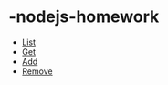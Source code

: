 # -nodejs-homework

<ul>
    <li><a href="https://ibb.co/hBnp31X">List</a></li>
    <li><a href="https://ibb.co/rtY3ZZy">Get</a></li>
    <li><a href="https://ibb.co/dbY7Xzf">Add</a></li>
    <li><a href="https://ibb.co/d6gbxXc">Remove</a></li>
</ul>
